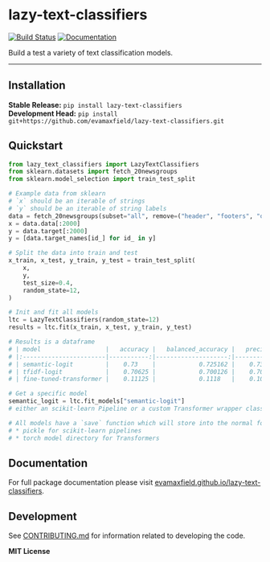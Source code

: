# lazy-text-classifiers

[![Build Status](https://github.com/evamaxfield/lazy-text-classifiers/workflows/CI/badge.svg)](https://github.com/evamaxfield/lazy-text-classifiers/actions)
[![Documentation](https://github.com/evamaxfield/lazy-text-classifiers/workflows/Documentation/badge.svg)](https://evamaxfield.github.io/lazy-text-classifiers)

Build a test a variety of text classification models.

---

## Installation

**Stable Release:** `pip install lazy-text-classifiers`<br>
**Development Head:** `pip install git+https://github.com/evamaxfield/lazy-text-classifiers.git`

## Quickstart

```python
from lazy_text_classifiers import LazyTextClassifiers
from sklearn.datasets import fetch_20newsgroups
from sklearn.model_selection import train_test_split

# Example data from sklearn
# `x` should be an iterable of strings
# `y` should be an iterable of string labels
data = fetch_20newsgroups(subset="all", remove=("header", "footers", "quotes"))
x = data.data[:2000]
y = data.target[:2000]
y = [data.target_names[id_] for id_ in y]

# Split the data into train and test
x_train, x_test, y_train, y_test = train_test_split(
    x,
    y,
    test_size=0.4,
    random_state=12,
)

# Init and fit all models
ltc = LazyTextClassifiers(random_state=12)
results = ltc.fit(x_train, x_test, y_train, y_test)

# Results is a dataframe
# | model                  |   accuracy |   balanced_accuracy |   precision |   recall |       f1 |    time |
# |:-----------------------|-----------:|--------------------:|------------:|---------:|---------:|--------:|
# | semantic-logit         |    0.73    |            0.725162 |    0.734887 |  0.73    | 0.728247 |  13.742 |
# | tfidf-logit            |    0.70625 |            0.700126 |    0.709781 |  0.70625 | 0.702073 | 187.217 |
# | fine-tuned-transformer |    0.11125 |            0.1118   |    0.10998  |  0.11125 | 0.109288 | 220.105 |

# Get a specific model
semantic_logit = ltc.fit_models["semantic-logit"]
# either an scikit-learn Pipeline or a custom Transformer wrapper class

# All models have a `save` function which will store into the normal format
# * pickle for scikit-learn pipelines
# * torch model directory for Transformers
```

## Documentation

For full package documentation please visit [evamaxfield.github.io/lazy-text-classifiers](https://evamaxfield.github.io/lazy-text-classifiers).

## Development

See [CONTRIBUTING.md](CONTRIBUTING.md) for information related to developing the code.

**MIT License**
